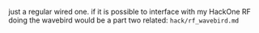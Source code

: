 just a regular wired one.
if it is possible to interface with my HackOne RF doing the wavebird would be a part two
related: `hack/rf_wavebird.md`
